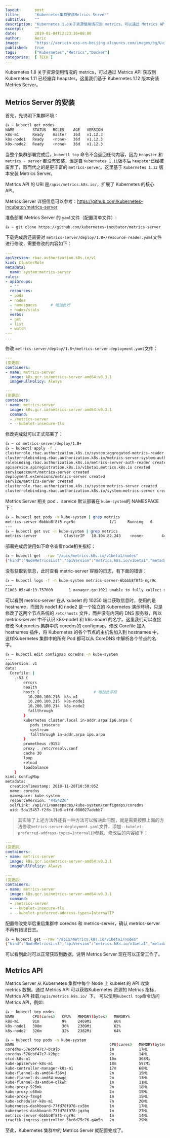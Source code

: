 ```yaml
---
layout:      post
title:       "Kubernetes集群安装Metrics Server"
subtitle:    ""
description: "Kubernetes 1.8关于资源使用情况的 metrics，可以通过 Metrics API 获取到 Kubernetes 1.11 已经废弃 heapster。这里我们基于 Kubernetes 1.12 版本安装 Metrics Server"
excerpt:     ""
date:        2019-01-04T12:23:36+08:00
author:      Aeric
image:       "https://aericio.oss-cn-beijing.aliyuncs.com/images/bg/Uuid4d.jpg"
published:   true
tags:        ["Kubernetes","Metrics","Docker"]
categories:  [ TECH ]
---
```


Kubernetes 1.8 关于资源使用情况的 metrics，可以通过 Metrics API 获取到 Kubernetes 1.11 已经废弃 heapster。这里我们基于 Kubernetes 1.12 版本安装 Metrics Server。

## Metrics Server 的安装

首先，先说明下集群环境：

```bash
👍 ~ kubectl get nodes
NAME        STATUS   ROLES    AGE   VERSION
k8s-m1      Ready    master   36d   v1.12.3
k8s-node1   Ready    <none>   36d   v1.12.3
k8s-node2   Ready    <none>   36d   v1.12.3
```

当整个集群部署完成后，`kubectl top` 命令不会返回任何内容，因为 `Heapster` 和 `metrics - server` 都没有安装，但是自 `Kubernetes 1.11`版本后 `heapster`已经被废弃了，取而代之的是更丰富的 `metrics-server`。这里基于 `Kubernetes 1.12` 版本安装 Metrics Server。

Metrics API 的  URI 是`/apis/metrics.k8s.io/`，扩展了 Kubernetes 的核心 API。

Metrics Server 详细信息可以参考：<https://github.com/kubernetes-incubator/metrics-server>

准备部署 Metrics Server 的 `yaml`文件（配置清单文件）:

```bash
👍 ~ git clone https://github.com/kubernetes-incubator/metrics-server
```

下载完成后还需要对 `metrics-server/deploy/1.8+/resource-reader.yaml`文件进行修改，需要修改的内容如下：

```yaml
---
apiVersion: rbac.authorization.k8s.io/v1
kind: ClusterRole
metadata:
  name: system:metrics-server
rules:
- apiGroups:
  - ""
  resources:
  - pods
  - nodes
  - namespaces      # 增加此行
  - nodes/stats
  verbs:
  - get
  - list
  - watch
---
...
```

修改 `metrics-server/deploy/1.8+/metrics-server-deployment.yaml`文件：

```yaml
---
(变更前)
containers:
- name: metrics-server
  image: k8s.gcr.io/metrics-server-amd64:v0.3.1
  imagePullPolicy: Always

---
(变更后)
containers:
- name: metrics-server
  image: k8s.gcr.io/metrics-server-amd64:v0.3.1
  command:
  - /metrics-server
  - --kubelet-insecure-tls
```

修改完成就可以正式部署了：

```bash
👍 ~ cd metrics-server/deploy/1.8+
👍 ~ kubectl apply -f .
clusterrole.rbac.authorization.k8s.io/system:aggregated-metrics-reader created
clusterrolebinding.rbac.authorization.k8s.io/metrics-server:system:auth-delegator created
rolebinding.rbac.authorization.k8s.io/metrics-server-auth-reader created
apiservice.apiregistration.k8s.io/v1beta1.metrics.k8s.io created
serviceaccount/metrics-server created
deployment.extensions/metrics-server created
service/metrics-server created
clusterrole.rbac.authorization.k8s.io/system:metrics-server created
clusterrolebinding.rbac.authorization.k8s.io/system:metrics-server created
```

Metrics Server 相关 pod 、service 默认部署在 `kube-system`的 NAMESPACE 下：

```bash
👍 ~ kubectl get pods -n kube-system | grep metrics
metrics-server-6bbbb8f8f5-ngr9c               1/1     Running   0          115s
---
👍 ~ kubectl get svc -n kube-system | grep metrics
metrics-server            ClusterIP   10.104.82.243    <none>        443/TCP       2m46s
```

部署完成后使用如下命令查看node相关指标：

```bash
👍 ~ kubectl get --raw "/apis/metrics.k8s.io/v1beta1/nodes"
{"kind":"NodeMetricsList","apiVersion":"metrics.k8s.io/v1beta1","metadata":{"selfLink":"/apis/metrics.k8s.io/v1beta1/nodes"},"items":[]}
```

没有获取到信息，此时查看 metric-server 容器的日志，有下面的错误：

```bash
👍 ~ kubectl logs -f -n kube-system metrics-server-6bbbb8f8f5-ngr9c
---
E1003 05:46:13.757009       1 manager.go:102] unable to fully collect metrics: [unable to fully scrape metrics from source kubelet_summary:node1: unable to fetch metrics from Kubelet node1 (node1): Get https://k8s-node1:10250/stats/summary/: dial tcp: lookup k8s-node1 on 10.96.0.10:53: no such host, unable to fully scrape metrics from source kubelet_summary:k8s-node2: unable to fetch metrics from Kubelet node2 (node2): Get https://k8s-node2:10250/stats/summary/: dial tcp: lookup node2 on 10.96.0.10:53: read udp 10.244.1.6:45288->10.96.0.10:53: i/o timeout]
```

可以看到 metrics-server 在从 kubelet 的 10250 端口获取信息时，使用的是 hostname，而因为 node1 和 node2 是一个独立的 Kubernetes 演示环境，只是修改了这两个节点系统的 `/etc/hosts` 文件，而并没有内网的 DNS 服务器，所以 metrics-server 中不认识 k8s-node1 和 k8s-node1 的名字。这里我们可以直接修改 Kubernetes 集群中的 coredns的 configmap，修改 Corefile 加入 hostnames 插件，将 Kubernetes 的各个节点的主机名加入到 hostnames 中，这样Kubernetes 集群中的所有 Pod 都可以从 CoreDNS 中解析各个节点的名字。

```bash
👍 ~ kubectl edit configmap coredns -n kube-system
---
apiVersion: v1
data:
  Corefile: |
    .:53 {
        errors
        health
        hosts {                        # 增加此字段
          10.200.100.216  k8s-m1           
          10.200.100.215  k8s-node1
          10.200.100.214  k8s-node2
          fallthrough
        }
        kubernetes cluster.local in-addr.arpa ip6.arpa {
           pods insecure
           upstream
           fallthrough in-addr.arpa ip6.arpa
        }
        prometheus :9153
        proxy . /etc/resolv.conf
        cache 30
        loop
        reload
        loadbalance
    }
kind: ConfigMap
metadata:
  creationTimestamp: 2018-11-28T10:50:05Z
  name: coredns
  namespace: kube-system
  resourceVersion: "4454220"
  selfLink: /api/v1/namespaces/kube-system/configmaps/coredns
  uid: 5da15457-f2fb-11e8-affd-080027adebb7
```

> 其实除了上述方法外还有一种方法可以解决此问题，就是需要按照上面的方法修改`metrics-server-deployment.yaml`文件，添加`--kubelet-preferred-address-types=InternalIP`参数，修改后的内容如下：

```yaml
---
(变更前)
containers:
- name: metrics-server
  image: k8s.gcr.io/metrics-server-amd64:v0.3.1
  imagePullPolicy: Always

---
(变更后)
containers:
- name: metrics-server
  image: k8s.gcr.io/metrics-server-amd64:v0.3.1
  command:
  - /metrics-server
  - --kubelet-insecure-tls
  - --kubelet-preferred-address-types=InternalIP
```

配置修改完毕后重启集群中 coredns 和 metrics-server，确认 metrics-server 不再有错误日志。

```bash
👍 ~ kubectl get --raw "/apis/metrics.k8s.io/v1beta1/nodes"
{"kind":"NodeMetricsList","apiVersion":"metrics.k8s.io/v1beta1","metadata":{"selfLink":"/apis/metrics.k8s.io/v1beta1/nodes"},"items":[{"metadata":{"name":"k8s-m1","selfLink":"/apis/metrics.k8s.io/v1beta1/nodes/k8s-m1","creationTimestamp":"2019-01-04T09:54:27Z"},"timestamp":"2019-01-04T09:53:46Z","window":"30s","usage":{"cpu":"93706104n","memory":"2580432Ki"}},{"metadata":{"name":"k8s-node1","selfLink":"/apis/metrics.k8s.io/v1beta1/nodes/k8s-node1","creationTimestamp":"2019-01-04T09:54:27Z"},"timestamp":"2019-01-04T09:53:42Z","window":"30s","usage":{"cpu":"310715486n","memory":"2369228Ki"}},{"metadata":{"name":"k8s-node2","selfLink":"/apis/metrics.k8s.io/v1beta1/nodes/k8s-node2","creationTimestamp":"2019-01-04T09:54:27Z"},"timestamp":"2019-01-04T09:53:46Z","window":"30s","usage":{"cpu":"304256739n","memory":"2433132Ki"}}]}
```

可以看到此时可以正常获取到数据，说明 Metrics Server 现在可以正常工作了。

## Metrics API

Metrics Server 从 Kubernetes 集群中每个 Node 上 kubelet 的 API 收集 metrics 数据。通过 Metrics API 可以获取Kubernetes 资源的 Metrics 指标，Metrics API 挂载`/apis/metrics.k8s.io/ `下。 可以使用`kubectl top`命令访问 Metrics API，例如:

```bash
👍 ~ kubectl top nodes
NAME        CPU(cores)   CPU%   MEMORY(bytes)   MEMORY%
k8s-m1      91m          9%     2469Mi          66%
k8s-node1   308m         30%    2309Mi          62%
k8s-node2   326m         32%    2382Mi          64%
```

```bash
👍 ~ kubectl top pods -n kube-system
NAME                                          CPU(cores)   MEMORY(bytes)
coredns-576cbf47c7-bc9jb                      1m           17Mi
coredns-576cbf47c7-k2hpc                      2m           14Mi
etcd-k8s-m1                                   10m          308Mi
kube-apiserver-k8s-m1                         18m          597Mi
kube-controller-manager-k8s-m1                17m          68Mi
kube-flannel-ds-amd64-f56vj                   2m           15Mi
kube-flannel-ds-amd64-mwwgq                   2m           13Mi
kube-flannel-ds-amd64-qlkwh                   1m           11Mi
kube-proxy-926mk                              2m           18Mi
kube-proxy-c68mb                              2m           15Mi
kube-proxy-f8xg4                              1m           15Mi
kube-scheduler-k8s-m1                         7m           20Mi
kubernetes-dashboard-77fd78f978-cx5bn         1m           17Mi
kubernetes-dashboard-77fd78f978-jqzhq         1m           27Mi
metrics-server-6bbbb8f8f5-ngr9c               1m           14Mi
traefik-ingress-controller-5bc6d75c76-q4m5n   2m           29Mi
```

至此，Kubernetes 集群中的 Metrics Server 就配置完成了。